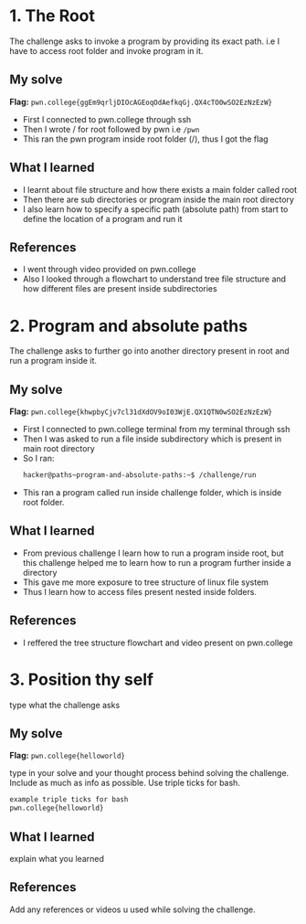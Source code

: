 # 1. The Root 
The challenge asks to invoke a program by providing its exact path. i.e I have to access root folder and invoke program in it.

## My solve
**Flag:** `pwn.college{ggEm9qrljDIOcAGEoqOdAefkqGj.QX4cTO0wSO2EzNzEzW}`

- First I connected to pwn.college through ssh
- Then I wrote / for root followed by pwn i.e `/pwn`
- This ran the pwn program inside root folder (/), thus I got the flag

## What I learned
- I learnt about file structure and how there exists a main folder called root
- Then there are sub directories or program inside the main root directory
- I also learn how to specify a specific path (absolute path) from start to define the location of a program and run it

## References 
- I went through video provided on pwn.college
- Also I looked through a flowchart to understand tree file structure and how different files are present inside subdirectories



# 2. Program and absolute paths 
The challenge asks to further go into another directory present in root and run a program inside it.

## My solve
**Flag:** `pwn.college{khwpbyCjv7cl31dXdOV9oI03WjE.QX1QTN0wSO2EzNzEzW}`

- First I connected to pwn.college terminal from my terminal through ssh
- Then I was asked to run a file inside subdirectory which is present in main root directory
- So I ran:
  ```bash
  hacker@paths~program-and-absolute-paths:~$ /challenge/run
  ```
- This ran a program called run inside challenge folder, which is inside root folder.

## What I learned
- From previous challenge I learn how to run a program inside root, but this challenge helped me to learn how to run a program further inside a directory
- This gave me more exposure to tree structure of linux file system
- Thus I learn how to access files present nested inside folders.

## References 
- I reffered the tree structure flowchart and video present on pwn.college

# 3. Position thy self
type what the challenge asks

## My solve
**Flag:** `pwn.college{helloworld}`

type in your solve and your thought process behind solving the challenge. Include as much as info as possible. Use triple ticks for bash.
```bash
example triple ticks for bash
pwn.college{helloworld}
```

## What I learned
explain what you learned

## References 
Add any references or videos u used while solving the challenge.


